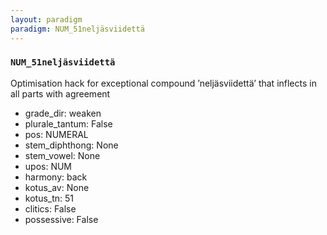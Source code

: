 ```yaml
---
layout: paradigm
paradigm: NUM_51neljäsviidettä
---
```

### ` NUM_51neljäsviidettä `

Optimisation hack for exceptional compound ’neljäsviidettä’ that inflects in all parts with agreement
* grade_dir: weaken
* plurale_tantum: False
* pos: NUMERAL
* stem_diphthong: None
* stem_vowel: None
* upos: NUM
* harmony: back
* kotus_av: None
* kotus_tn: 51
* clitics: False
* possessive: False

